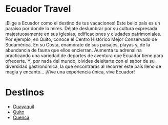 # Ecuador Travel

¡Elige a Ecuador como el destino de tus vacaciones! Este bello país es un paraíso por donde lo mires. Déjate deslumbrar por su cultura expresada majestuosamente en sus iglesias, edificaciones y ciudades patrimoniales. Por ejemplo, en Quito, conoce el Centro Histórico Mejor Conservado de Sudamérica. En su Costa, enamórate de sus paisajes, playas y, de la abundancia de fauna que ellos encierran. Aumenta tu adrenalina practicando una variedad de deportes de aventura que Ecuador tiene para ofrecerte. Y, por nada del mundo, olvides deleitarte con el sabor de su diversidad gastronómica, la que encontrarás al recorrer este país lleno de magia y encanto… ¡Vive una experiencia única, vive Ecuador!

# Destinos

* [Guayaquil](//Guayaquil.md/)
* [Quito](//Quito.md/)
* [Cuenca](//Cuenca.md/)

